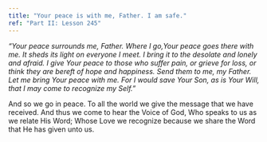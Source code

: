 ```yaml
---
title: "Your peace is with me, Father. I am safe."
ref: "Part II: Lesson 245"
---
```


*“Your peace surrounds me, Father. Where I go,Your peace goes there with
me. It sheds its light on everyone I meet. I bring it to the desolate
and lonely and afraid. I give Your peace to those who suffer pain, or
grieve for loss, or think they are bereft of hope and happiness. Send
them to me, my Father. Let me bring Your peace with me. For I would save
Your Son, as is Your Will, that I may come to recognize my Self.”*

And so we go in peace. To all the world we give the message that we have
received. And thus we come to hear the Voice of God, Who speaks to us as
we relate His Word; Whose Love we recognize because we share the Word
that He has given unto us.

